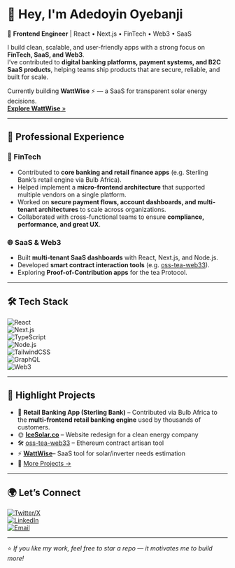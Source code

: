 # 👋 Hey, I'm Adedoyin Oyebanji  

🚀 **Frontend Engineer** | React • Next.js • FinTech • Web3 • SaaS  

I build clean, scalable, and user-friendly apps with a strong focus on **FinTech, SaaS, and Web3**.  
I’ve contributed to **digital banking platforms, payment systems, and B2C SaaS products**, helping teams ship products that are secure, reliable, and built for scale.  

Currently building **WattWise** ⚡ — a SaaS for transparent solar energy decisions.  
[**Explore WattWise** »](https://watt-wise-nine.vercel.app/)

---

## 💼 Professional Experience  

### 🏦 FinTech  
- Contributed to **core banking and retail finance apps** (e.g. Sterling Bank’s retail engine via Bulb Africa).  
- Helped implement a **micro-frontend architecture** that supported multiple vendors on a single platform.  
- Worked on **secure payment flows, account dashboards, and multi-tenant architectures** to scale across organizations.  
- Collaborated with cross-functional teams to ensure **compliance, performance, and great UX**.  

### 🌐 SaaS & Web3  
- Built **multi-tenant SaaS dashboards** with React, Next.js, and Node.js.  
- Developed **smart contract interaction tools** (e.g. [oss-tea-web33](https://github.com/doyinDev1/oss-tea-web33)).  
- Exploring **Proof-of-Contribution apps** for the tea Protocol.  

---

## 🛠️ Tech Stack  

![React](https://img.shields.io/badge/-React-61DAFB?logo=react&logoColor=000&style=for-the-badge)  
![Next.js](https://img.shields.io/badge/-Next.js-000?logo=nextdotjs&logoColor=fff&style=for-the-badge)  
![TypeScript](https://img.shields.io/badge/-TypeScript-3178C6?logo=typescript&logoColor=fff&style=for-the-badge)  
![Node.js](https://img.shields.io/badge/-Node.js-339933?logo=nodedotjs&logoColor=fff&style=for-the-badge)  
![TailwindCSS](https://img.shields.io/badge/-Tailwind-06B6D4?logo=tailwindcss&logoColor=fff&style=for-the-badge)  
![GraphQL](https://img.shields.io/badge/-GraphQL-E10098?logo=graphql&logoColor=fff&style=for-the-badge)  
![Web3](https://img.shields.io/badge/-Web3-1E1E1E?logo=ethereum&logoColor=fff&style=for-the-badge)  

---

## 📌 Highlight Projects  

- 🏦 **Retail Banking App (Sterling Bank)** – Contributed via Bulb Africa to the **multi-frontend retail banking engine** used by thousands of customers.  
- 🌞 **[IceSolar.co](https://icesolar.co/)** – Website redesign for a clean energy company
- 🛠️ [oss-tea-web33](https://github.com/doyinDev1/oss-tea-web33) – Ethereum contract artisan tool  
- ⚡  [**WattWise**](https://watt-wise-nine.vercel.app/)– SaaS tool for solar/inverter needs estimation  
- 📂 [More Projects →](https://github.com/doyinDev1?tab=repositories)

---

## 🌍 Let’s Connect  

[![Twitter/X](https://img.shields.io/badge/Twitter-%231DA1F2.svg?logo=x&logoColor=white)](https://twitter.com/theonlydoyin)  
[![LinkedIn](https://img.shields.io/badge/LinkedIn-%230A66C2.svg?logo=linkedin&logoColor=white)](https://www.linkedin.com/in/adedoyin-oyebanji-949a13165/)  
[![Email](https://img.shields.io/badge/Email-%23EA4335.svg?logo=gmail&logoColor=white)](mailto:adedoyin27@gmail.com)  

---

⭐ *If you like my work, feel free to star a repo — it motivates me to build more!*
